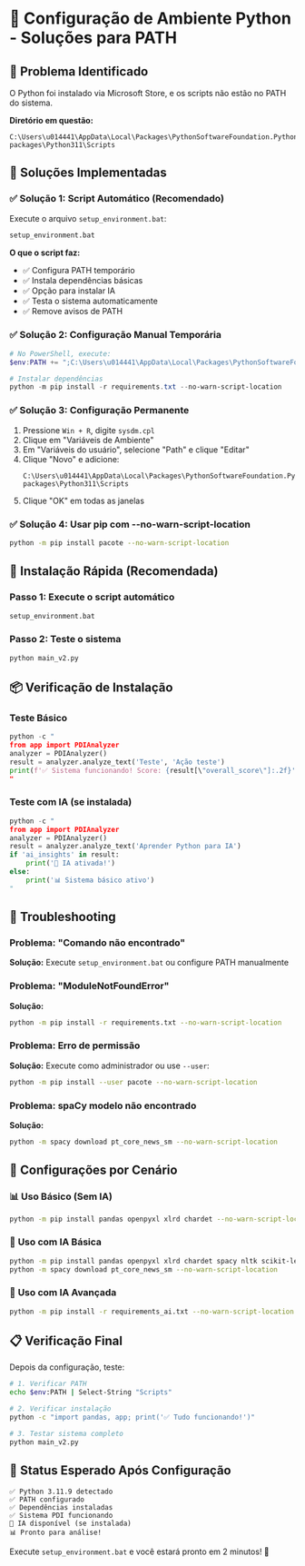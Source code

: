 # 🔧 Configuração de Ambiente Python - Soluções para PATH

## 🚨 **Problema Identificado**
O Python foi instalado via Microsoft Store, e os scripts não estão no PATH do sistema.

**Diretório em questão:**
```
C:\Users\u014441\AppData\Local\Packages\PythonSoftwareFoundation.Python.3.11_qbz5n2kfra8p0\LocalCache\local-packages\Python311\Scripts
```

## 🎯 **Soluções Implementadas**

### ✅ **Solução 1: Script Automático (Recomendado)**
Execute o arquivo `setup_environment.bat`:

```cmd
setup_environment.bat
```

**O que o script faz:**
- ✅ Configura PATH temporário
- ✅ Instala dependências básicas
- ✅ Opção para instalar IA
- ✅ Testa o sistema automaticamente
- ✅ Remove avisos de PATH

### ✅ **Solução 2: Configuração Manual Temporária**
```powershell
# No PowerShell, execute:
$env:PATH += ";C:\Users\u014441\AppData\Local\Packages\PythonSoftwareFoundation.Python.3.11_qbz5n2kfra8p0\LocalCache\local-packages\Python311\Scripts"

# Instalar dependências
python -m pip install -r requirements.txt --no-warn-script-location
```

### ✅ **Solução 3: Configuração Permanente**
1. Pressione `Win + R`, digite `sysdm.cpl`
2. Clique em "Variáveis de Ambiente"
3. Em "Variáveis do usuário", selecione "Path" e clique "Editar"
4. Clique "Novo" e adicione:
   ```
   C:\Users\u014441\AppData\Local\Packages\PythonSoftwareFoundation.Python.3.11_qbz5n2kfra8p0\LocalCache\local-packages\Python311\Scripts
   ```
5. Clique "OK" em todas as janelas

### ✅ **Solução 4: Usar pip com --no-warn-script-location**
```bash
python -m pip install pacote --no-warn-script-location
```

## 🚀 **Instalação Rápida (Recomendada)**

### Passo 1: Execute o script automático
```cmd
setup_environment.bat
```

### Passo 2: Teste o sistema
```cmd
python main_v2.py
```

## 📦 **Verificação de Instalação**

### Teste Básico
```python
python -c "
from app import PDIAnalyzer
analyzer = PDIAnalyzer()
result = analyzer.analyze_text('Teste', 'Ação teste')
print(f'✅ Sistema funcionando! Score: {result[\"overall_score\"]:.2f}')
"
```

### Teste com IA (se instalada)
```python
python -c "
from app import PDIAnalyzer
analyzer = PDIAnalyzer()
result = analyzer.analyze_text('Aprender Python para IA')
if 'ai_insights' in result:
    print('🤖 IA ativada!')
else:
    print('📊 Sistema básico ativo')
"
```

## 🔧 **Troubleshooting**

### Problema: "Comando não encontrado"
**Solução:** Execute `setup_environment.bat` ou configure PATH manualmente

### Problema: "ModuleNotFoundError"
**Solução:** 
```bash
python -m pip install -r requirements.txt --no-warn-script-location
```

### Problema: Erro de permissão
**Solução:** Execute como administrador ou use `--user`:
```bash
python -m pip install --user pacote --no-warn-script-location
```

### Problema: spaCy modelo não encontrado
**Solução:**
```bash
python -m spacy download pt_core_news_sm --no-warn-script-location
```

## 🎯 **Configurações por Cenário**

### 📊 **Uso Básico (Sem IA)**
```bash
python -m pip install pandas openpyxl xlrd chardet --no-warn-script-location
```

### 🤖 **Uso com IA Básica**
```bash
python -m pip install pandas openpyxl xlrd chardet spacy nltk scikit-learn --no-warn-script-location
python -m spacy download pt_core_news_sm --no-warn-script-location
```

### 🧠 **Uso com IA Avançada**
```bash
python -m pip install -r requirements_ai.txt --no-warn-script-location
```

## 📋 **Verificação Final**

Depois da configuração, teste:

```bash
# 1. Verificar PATH
echo $env:PATH | Select-String "Scripts"

# 2. Verificar instalação
python -c "import pandas, app; print('✅ Tudo funcionando!')"

# 3. Testar sistema completo
python main_v2.py
```

## 🎉 **Status Esperado Após Configuração**

```
✅ Python 3.11.9 detectado
✅ PATH configurado
✅ Dependências instaladas
✅ Sistema PDI funcionando
🤖 IA disponível (se instalada)
📊 Pronto para análise!
```

Execute `setup_environment.bat` e você estará pronto em 2 minutos! 🚀

